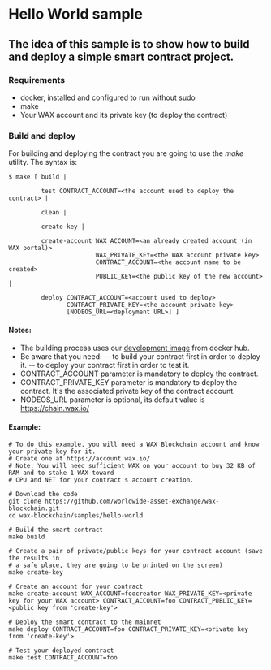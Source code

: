 # Hello World sample

## The idea of this sample is to show how to build and deploy a simple smart contract project.

### Requirements
- docker, installed and configured to run without sudo
- make
- Your WAX account and its private key (to deploy the contract)

### Build and deploy

For building and deploying the contract you are going to use the *make* utility. The syntax is:

```
$ make [ build |

         test CONTRACT_ACCOUNT=<the account used to deploy the contract> |

         clean |

         create-key |

         create-account WAX_ACCOUNT=<an already created account (in WAX portal)>
                        WAX_PRIVATE_KEY=<the WAX account private key>
                        CONTRACT_ACCOUNT=<the account name to be created>
                        PUBLIC_KEY=<the public key of the new account> |

         deploy CONTRACT_ACCOUNT=<account used to deploy>
                CONTRACT_PRIVATE_KEY=<the account private key>
                [NODEOS_URL=<deployment URL>] ]
```

#### Notes:
- The building process uses our [development image](https://hub.docker.com/r/waxteam/dev) from docker hub.
- Be aware that you need:
-- to build your contract first in order to deploy it.
-- to deploy your contract first in order to test it.
- CONTRACT_ACCOUNT parameter is mandatory to deploy the contract.
- CONTRACT_PRIVATE_KEY parameter is mandatory to deploy the contract. It's the associated private key of the contract account.
- NODEOS_URL parameter is optional, its default value is https://chain.wax.io/

#### Example:
```
# To do this example, you will need a WAX Blockchain account and know your private key for it.
# Create one at https://account.wax.io/
# Note: You will need sufficient WAX on your account to buy 32 KB of RAM and to stake 1 WAX toward
# CPU and NET for your contract's account creation.

# Download the code
git clone https://github.com/worldwide-asset-exchange/wax-blockchain.git
cd wax-blockchain/samples/hello-world

# Build the smart contract
make build

# Create a pair of private/public keys for your contract account (save the results in
# a safe place, they are going to be printed on the screen)
make create-key

# Create an account for your contract
make create-account WAX_ACCOUNT=foocreator WAX_PRIVATE_KEY=<private key for your WAX account> CONTRACT_ACCOUNT=foo CONTRACT_PUBLIC_KEY=<public key from 'create-key'>

# Deploy the smart contract to the mainnet
make deploy CONTRACT_ACCOUNT=foo CONTRACT_PRIVATE_KEY=<private key from 'create-key'>

# Test your deployed contract
make test CONTRACT_ACCOUNT=foo
```

